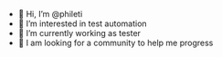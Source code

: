 - 👋 Hi, I’m @phileti
- 👀 I’m interested in test automation
- 🌱 I’m currently working as tester
- 💞️ I am looking for a community to help me progress

<!---
phileti/phileti is a ✨ special ✨ repository because its `README.md` (this file) appears on your GitHub profile.
You can click the Preview link to take a look at your changes.
--->
